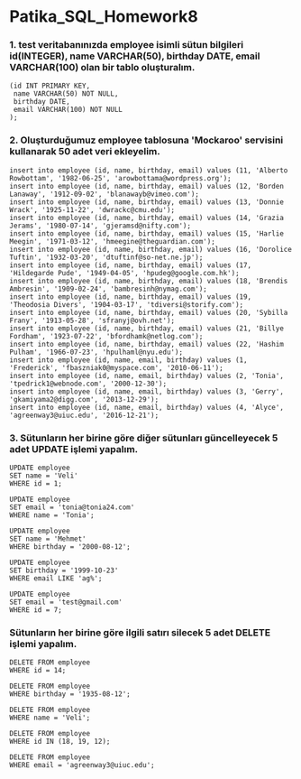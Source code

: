 # Patika_SQL_Homework8

### 1. test veritabanınızda employee isimli sütun bilgileri id(INTEGER), name VARCHAR(50), birthday DATE, email VARCHAR(100) olan bir tablo oluşturalım.

``` CREATE TABLE employee 
(id INT PRIMARY KEY,
 name VARCHAR(50) NOT NULL,
 birthday DATE,
 email VARCHAR(100) NOT NULL
);
```

### 2. Oluşturduğumuz employee tablosuna 'Mockaroo' servisini kullanarak 50 adet veri ekleyelim.

```
insert into employee (id, name, birthday, email) values (11, 'Alberto Rowbottam', '1982-06-25', 'arowbottama@wordpress.org');
insert into employee (id, name, birthday, email) values (12, 'Borden Lanaway', '1912-09-02', 'blanawayb@vimeo.com');
insert into employee (id, name, birthday, email) values (13, 'Donnie Wrack', '1925-11-22', 'dwrackc@cmu.edu');
insert into employee (id, name, birthday, email) values (14, 'Grazia Jerams', '1980-07-14', 'gjeramsd@nifty.com');
insert into employee (id, name, birthday, email) values (15, 'Harlie Meegin', '1971-03-12', 'hmeegine@theguardian.com');
insert into employee (id, name, birthday, email) values (16, 'Dorolice Tuftin', '1932-03-20', 'dtuftinf@so-net.ne.jp');
insert into employee (id, name, birthday, email) values (17, 'Hildegarde Pude', '1949-04-05', 'hpudeg@google.com.hk');
insert into employee (id, name, birthday, email) values (18, 'Brendis Ambresin', '1909-02-24', 'bambresinh@nymag.com');
insert into employee (id, name, birthday, email) values (19, 'Theodosia Divers', '1904-03-17', 'tdiversi@storify.com');
insert into employee (id, name, birthday, email) values (20, 'Sybilla Frany', '1913-05-28', 'sfranyj@ovh.net');
insert into employee (id, name, birthday, email) values (21, 'Billye Fordham', '1923-07-22', 'bfordhamk@netlog.com');
insert into employee (id, name, birthday, email) values (22, 'Hashim Pulham', '1966-07-23', 'hpulhaml@nyu.edu'); 
insert into employee (id, name, email, birthday) values (1, 'Frederick', 'fbaszniak0@myspace.com', '2010-06-11');
insert into employee (id, name, email, birthday) values (2, 'Tonia', 'tpedrick1@webnode.com', '2000-12-30');
insert into employee (id, name, email, birthday) values (3, 'Gerry', 'gkamiyama2@digg.com', '2013-12-29');
insert into employee (id, name, email, birthday) values (4, 'Alyce', 'agreenway3@uiuc.edu', '2016-12-21');
``` 

### 3. Sütunların her birine göre diğer sütunları güncelleyecek 5 adet UPDATE işlemi yapalım.

```
UPDATE employee
SET name = 'Veli'
WHERE id = 1;

UPDATE employee
SET email = 'tonia@tonia24.com'
WHERE name = 'Tonia';

UPDATE employee
SET name = 'Mehmet'
WHERE birthday = '2000-08-12';

UPDATE employee
SET birthday = '1999-10-23'
WHERE email LIKE 'ag%';

UPDATE employee
SET email = 'test@gmail.com'
WHERE id = 7;
```

### Sütunların her birine göre ilgili satırı silecek 5 adet DELETE işlemi yapalım.

```
DELETE FROM employee
WHERE id = 14;

DELETE FROM employee
WHERE birthday = '1935-08-12';

DELETE FROM employee
WHERE name = 'Veli';

DELETE FROM employee
WHERE id IN (18, 19, 12);

DELETE FROM employee
WHERE email = 'agreenway3@uiuc.edu';
```


